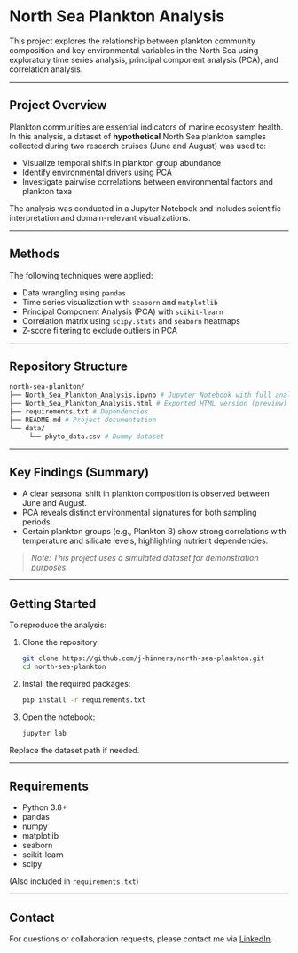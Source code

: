 
# North Sea Plankton Analysis

This project explores the relationship between plankton community composition and key environmental variables in the North Sea using exploratory time series analysis, principal component analysis (PCA), and correlation analysis.

---

## Project Overview

Plankton communities are essential indicators of marine ecosystem health. In this analysis, a dataset of **hypothetical** North Sea plankton samples collected during two research cruises (June and August) was used to:

- Visualize temporal shifts in plankton group abundance
- Identify environmental drivers using PCA
- Investigate pairwise correlations between environmental factors and plankton taxa

The analysis was conducted in a Jupyter Notebook and includes scientific interpretation and domain-relevant visualizations.

---

## Methods

The following techniques were applied:

- Data wrangling using `pandas`
- Time series visualization with `seaborn` and `matplotlib`
- Principal Component Analysis (PCA) with `scikit-learn`
- Correlation matrix using `scipy.stats` and `seaborn` heatmaps
- Z-score filtering to exclude outliers in PCA

---

## Repository Structure

 ```bash
north-sea-plankton/
├── North_Sea_Plankton_Analysis.ipynb # Jupyter Notebook with full analysis
├── North_Sea_Plankton_Analysis.html # Exported HTML version (preview)
├── requirements.txt # Dependencies
├── README.md # Project documentation
└── data/
      └── phyto_data.csv # Dummy dataset
 ```
---

## Key Findings (Summary)

- A clear seasonal shift in plankton composition is observed between June and August.
- PCA reveals distinct environmental signatures for both sampling periods.
- Certain plankton groups (e.g., Plankton B) show strong correlations with temperature and silicate levels, highlighting nutrient dependencies.

> *Note: This project uses a simulated dataset for demonstration purposes.*

---

## Getting Started

To reproduce the analysis:


1. Clone the repository:

   ```bash
   git clone https://github.com/j-hinners/north-sea-plankton.git
   cd north-sea-plankton
   ```

2. Install the required packages:

   ```bash
   pip install -r requirements.txt
   ```

3. Open the notebook:

   ```bash
   jupyter lab
   ```

Replace the dataset path if needed.

---

## Requirements

* Python 3.8+
* pandas
* numpy
* matplotlib
* seaborn
* scikit-learn
* scipy

(Also included in `requirements.txt`)

---

## Contact

For questions or collaboration requests, please contact me via [LinkedIn](https://www.linkedin.com/in/dr-jana-hinners-75bb6712a/).


